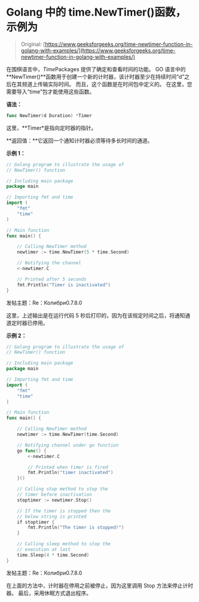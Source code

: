 # Golang 中的 time.NewTimer()函数，示例为

> Original: [https://www.geeksforgeeks.org/time-newtimer-function-in-golang-with-examples/](https://www.geeksforgeeks.org/time-newtimer-function-in-golang-with-examples/)

在围棋语言中，*Time*Packages 提供了确定和查看时间的功能。 GO 语言中的**NewTimer()**函数用于创建一个新的计时器，该计时器至少在持续时间“d”之后在其频道上传输实际时间。 而且，这个函数是在时间包中定义的。 在这里，您需要导入“time”包才能使用这些函数。

**语法：**

```go
func NewTimer(d Duration) *Timer

```

这里，**Timer*是指向定时器的指针。

**返回值：**它返回一个通知计时器必须等待多长时间的通道。

**示例 1：**

```go
// Golang program to illustrate the usage of
// NewTimer() function

// Including main package
package main

// Importing fmt and time
import (
    "fmt"
    "time"
)

// Main function
func main() {

    // Calling NewTimer method
    newtimer := time.NewTimer(5 * time.Second)

    // Notifying the channel
    <-newtimer.C

    // Printed after 5 seconds
    fmt.Println("Timer is inactivated")
}
```

发帖主题：Re：Колибри0.7.8.0

这里，上述输出是在运行代码 5 秒后打印的，因为在该规定时间之后，将通知通道定时器已停用。

**示例 2：**

```go
// Golang program to illustrate the usage of
// NewTimer() function

// Including main package
package main

// Importing fmt and time
import (
    "fmt"
    "time"
)

// Main function
func main() {

    // Calling NewTimer method
    newtimer := time.NewTimer(time.Second)

    // Notifying channel under go function
    go func() {
        <-newtimer.C

        // Printed when timer is fired
        fmt.Println("timer inactivated")
    }()

    // Calling stop method to stop the
    // timer before inactivation
    stoptimer := newtimer.Stop()

    // If the timer is stopped then the
    // below string is printed
    if stoptimer {
        fmt.Println("The timer is stopped!")
    }

    // Calling sleep method to stop the
    // execution at last
    time.Sleep(4 * time.Second)
}
```

发帖主题：Re：Колибри0.7.8.0

在上面的方法中，计时器在停用之前被停止，因为这里调用 Stop 方法来停止计时器。 最后，采用休眠方式退出程序。
